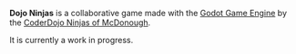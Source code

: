**Dojo Ninjas** is a collaborative game made with the [Godot Game Engine](http://www.godotengine.org/projects/godot-engine) by the [CoderDojo Ninjas of McDonough](http://www.coderdojohenry.com). 

It is currently a work in progress. 

